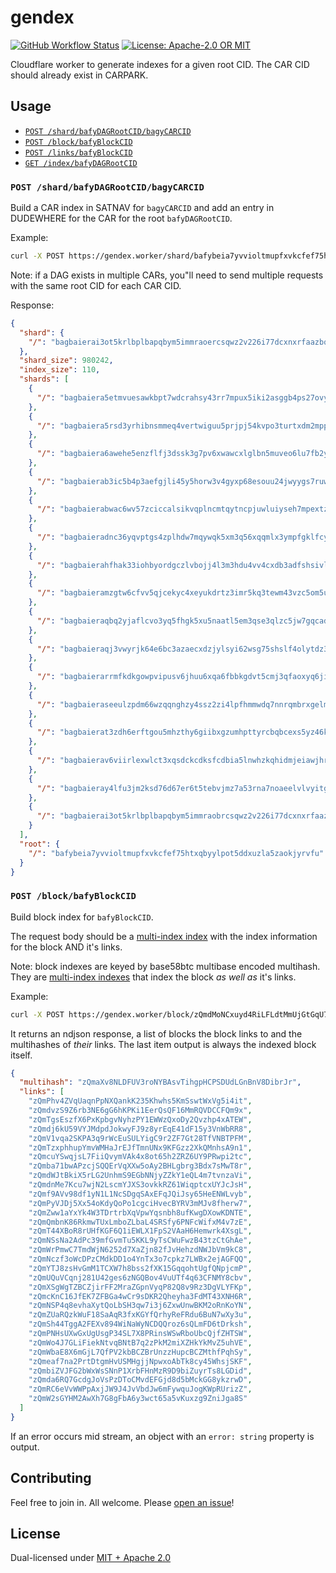 # gendex

<p>
  <a href="https://github.com/web3-storage/gendex/actions/workflows/release.yml"><img alt="GitHub Workflow Status" src="https://img.shields.io/github/actions/workflow/status/web3-storage/gendex/test.yml?branch=main&style=for-the-badge" /></a>
  <a href="https://github.com/web3-storage/gendex/blob/main/LICENSE.md"><img alt="License: Apache-2.0 OR MIT" src="https://img.shields.io/badge/LICENSE-Apache--2.0%20OR%20MIT-yellow?style=for-the-badge" /></a>
</p>

Cloudflare worker to generate indexes for a given root CID. The CAR CID should already exist in CARPARK.

## Usage

* [`POST /shard/bafyDAGRootCID/bagyCARCID`](#post-shardbafydagrootcidbagycarcid)
* [`POST /block/bafyBlockCID`](#post-blockbafyblockcid)
* [`POST /links/bafyBlockCID`](#post-linksbafyblockcid)
* [`GET /index/bafyDAGRootCID`](#get-indexbafydagrootcid)

### `POST /shard/bafyDAGRootCID/bagyCARCID`

Build a CAR index in SATNAV for `bagyCARCID` and add an entry in DUDEWHERE for the CAR for the root `bafyDAGRootCID`.

Example:

```sh
curl -X POST https://gendex.worker/shard/bafybeia7yvvioltmupfxvkcfef75htxqbyylpot5ddxuzla5zaokjyrvfu/bagbaierai3ot5krlbplbapqbym5immraoercsqwz2v226i77dcxnxrfaazbq
```

Note: if a DAG exists in multiple CARs, you"ll need to send multiple requests with the same root CID for each CAR CID.

Response:

```json
{
  "shard": {
    "/": "bagbaierai3ot5krlbplbapqbym5immraoercsqwz2v226i77dcxnxrfaazbq"
  },
  "shard_size": 980242,
  "index_size": 110,
  "shards": [
    {
      "/": "bagbaiera5etmvuesawkbpt7wdcrahsy43rr7mpux5iki2asggb4ps27ovyta"
    },
    {
      "/": "bagbaiera5rsd3yrhibnsmmeq4vertwiguu5prjpj54kvpo3turtxdm2mpp3q"
    },
    {
      "/": "bagbaiera6awehe5enzflfj3dssk3g7pv6xwawcxlglbn5muveo6lu7fb2yrq"
    },
    {
      "/": "bagbaierab3ic5b4p3aefgjli45y5horw3v4gyxp68esouu24jwyygs7ruwwa"
    },
    {
      "/": "bagbaierabwac6wv57zciccalsikvqplncmtqytncpjuwluiyseh7mpextzta"
    },
    {
      "/": "bagbaieradnc36yqvptgs4zplhdw7mqywqk5xm3q56xqqmlx3ympfgklfcy5a"
    },
    {
      "/": "bagbaierahfhak33iohbyordgczlvbojj4l3m3hdu4vv4cxdb3adfshsivl7a"
    },
    {
      "/": "bagbaieramzgtw6cfvv5qjcekyc4xeyukdrtz3imr5kq3tewm43vzc5om5u3q"
    },
    {
      "/": "bagbaieraqbq2yjaflcvo3yq5fhgk5xu5naatl5em3qse3qlzc5jw7gqcadcq"
    },
    {
      "/": "bagbaieraqj3vwyrjk64e6bc3azaecxdzjylsyi62wsg75shslf4olytdz3ca"
    },
    {
      "/": "bagbaierarrmfkdkgowpvipusv6jhuu6xqa6fbbkgdvt5cmj3qfaoxyq6jiaq"
    },
    {
      "/": "bagbaieraseeulzpdm66wzqqnghzy4ssz2zi4lpfhmmwdq7nnrqmbrxgelmrq"
    },
    {
      "/": "bagbaierat3zdh6erftgou5mhzthy6giibxgzumhpttyrcbqbcexs5yz46kya"
    },
    {
      "/": "bagbaierav6viirlexwlct3xqsdckcdksfcdbia5lnwhzkqhidmjeiawjhrra"
    },
    {
      "/": "bagbaieray4lfu3jm2ksd76d67er6t5tebvjmz7a53rna7noaeelvlvyitgga"
    },
    {
      "/": "bagbaierai3ot5krlbplbapqbym5immraobrcsqwz2v226i77dcxnxrfaazbq"
    }
  ],
  "root": {
    "/": "bafybeia7yvvioltmupfxvkcfef75htxqbyylpot5ddxuzla5zaokjyrvfu"
  }
}
```

### `POST /block/bafyBlockCID`

Build block index for `bafyBlockCID`.

The request body should be a [multi-index index](https://github.com/alanshaw/cardex#multi-index-index) with the index information for the block AND it's links.

Note: block indexes are keyed by base58btc multibase encoded multihash. They are [multi-index indexes](https://github.com/alanshaw/cardex#multi-index-index) that index the block _as well as_ it's links.

Example:

```sh
curl -X POST https://gendex.worker/block/zQmdMoNCxuyd4RiLFLdtMmUjGtGqU7kqqHfucRmPNm4PUJU
```

It returns an ndjson response, a list of blocks the block links to and the multihashes of _their_ links. The last item output is always the indexed block itself.

```json
{
  "multihash": "zQmaXv8NLDFUV3roNYBAsvTihgpHCPSDUdLGnBnV8DibrJr",
  "links": [
    "zQmPhv4ZVqUaqnPpNXQankK235Khwhs5KmSswtWxVg5i4it",
    "zQmdvzS9Z6rb3NE6gG6hKPKi1EerQsQF16MmRQVDCCFQm9x",
    "zQmTgsEszfX6PxKpbgvNyhzPY1EWWzQxoDy2Qvzhp4xATEW",
    "zQmdj6kU59VYJMdpdJokwyFJ9z8yrEqE41dF15y3VnWbRR8",
    "zQmV1vqa2SKPA3q9rWcEuSULYigC9r2ZF7Gt28TfVNBTPFM",
    "zQmTzxphhupYmvWMHaJrEJfTmnUNx9KFGzz2XkQMnhsA9n1",
    "zQmcuYSwqjsL7FiiQvymVAk4x8ot65h2ZRZ6UY9PRwpi2tc",
    "zQmba71bwAPzcjSQQErVqXXw5oAy2BHLgbrg3Bdx7sMwT8r",
    "zQmdWJtBkiX5rLG2UnhmS9EGbNNjyZZkY1eQL4m7tvnzaVi",
    "zQmdnMe7Kcu7wjN2LscmYJXS3ovkkRZ61WiqptcxUYJcJsH",
    "zQmf9AVv98df1yN1L1NcSDgqSAxEFqJQiJsy65HeENWLvyb",
    "zQmPyVJDj5Xx54oKdyQoPo1cgciHvecBYRV3mMJv8fherw7",
    "zQmZww1aYxYk4W3TDrtrbXqVpwYqsnbh8ufKwgDXowKDNTE",
    "zQmQmbnK86RkmwTUxLmboZLbaL4SRSfy6PNFcWifxM4v7zE",
    "zQmT44XBoR8rUHfKGF6Q1iEWLX1FpS2VAaH6Hemwrk4XsgL",
    "zQmNSsNa2AdPc39mfGvmTu5KKL9yTsCWuFwzB43tzCtGhAe",
    "zQmWrPmwC7TmdWjN6252d7XaZjn82fJvHehzdNWJbVm9kC8",
    "zQmNczf3oWcDPzCMdkDD1o4YnTx3o7cpkz7LWBx2ejAGFQQ",
    "zQmYTJ8zsHvGmM1TCXW7h8bss2fXK15GqqohtUgfQNpjcmP",
    "zQmUQuVCqnj281U42ges6zNGQBov4VuUTf4q63CFNMY8cbv",
    "zQmXSgWgTZBCZjirFF2MraZGpnVyqP82Q8v9Rz3DgVLYFKp",
    "zQmcKnC16JfEK7ZFBGa4wCr9sDKR2Qheyha3FdMT43XNH6R",
    "zQmNSP4q8evhaXytQoLbSH3qw7i3j6ZxwUnwBKM2oRnKoYN",
    "zQmZUaRQzkWuF18SaAqR3fxKGYfQrhyReFRdu6BuN7wXy3u",
    "zQmSh44TggA2FEXv894WiNaWyNCDQQroz6sQLmFD6tDrksh",
    "zQmPNHsUXwGxUgUsgP34SL7X8PRinsWSwRboUbcQjfZHTSW",
    "zQmWo4J7GLiFiekNtvqBNtB7q2zPkM2miXZHkYkMvZ5uhVE",
    "zQmWbaE8X6mGjL7QfPV2kbBCZBrUnzzHupcBCZMthfPqhSy",
    "zQmeaf7na2PrtDtgmHvUSMHgjjNpwxoAbTk8cy45WhsjSKF",
    "zQmbiZVJFG2bWxWsSNnP1XrbFHnMzR9D9biZuyrTs8LGDid",
    "zQmda6RQ7GcdgJoVsPzDToCMvdEFGjd8d5bMckGG8ykzrwD",
    "zQmRC6eVvWWPpAxjJW9J4JvVbdJw6mFywquJogKWpRUrizZ",
    "zQmW2sGYHM2AwXh7G8gFbA6y3wct65a5vKuxzg9ZniJga8S"
  ]
}
```

If an error occurs mid stream, an object with an `error: string` property is output.

## Contributing

Feel free to join in. All welcome. Please [open an issue](https://github.com/web3-storage/gendex/issues)!

## License

Dual-licensed under [MIT + Apache 2.0](https://github.com/web3-storage/gendex/blob/main/LICENSE.md)
